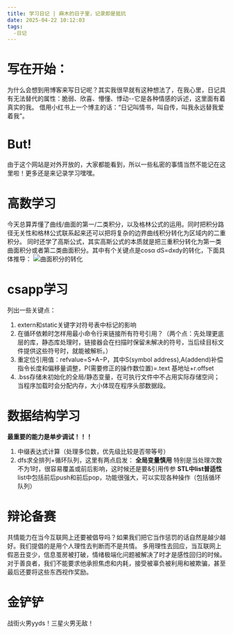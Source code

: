 ```yaml
---
title: 学习日记 | 麻木的日子里，记录即是抵抗
date: 2025-04-22 10:12:03
tags:
  -日记
---
```

# 写在开始：
为什么会想到用博客来写日记呢？其实我很早就有这种想法了，在我心里，日记具有无法替代的属性：脆弱、欣喜、懵懂、悸动--它是各种情感的诉述，这里面有着真实的我。
借用小红书上一个博主的话：“日记叫情书，叫自传，叫我永远替我爱着我”。
# But!
由于这个网站是对外开放的，大家都能看到，所以一些私密的事情当然不能记在这里啦！更多还是来记录学习嘿嘿。
# 高数学习
今天总算弄懂了曲线/曲面的第一/二类积分，以及格林公式的运用。同时把积分路径无关性和格林公式联系起来还可以把将复杂的边界曲线积分转化为区域内的二重积分。
同时还学了高斯公式，其实高斯公式的本质就是把三重积分转化为第一类曲面积分或者第二类曲面积分。其中有个关键点是cosα dS=dxdy的转化，下面具体推导：
![曲面积分的转化](/img/gaosi.png "derivation")
# csapp学习
列出一些关键点：
1. extern和static关键字对符号表中标记的影响
2. 在循环依赖时怎样用最小命令行来链接所有符号引用？（两个点：先处理更底层的库，静态库处理时，链接器会在扫描时保留未解决的符号，当后续目标文件提供这些符号时，就能被解析。）
3. 重定位引用值：refvalue=S+A−P，其中S(symbol address),A(addend)补偿指令长度和偏移量调整，P(需要修正的操作数位置)=.text 基地址+r.offset
4. .bss存储未初始化的全局/静态变量，在可执行文件中不占用实际存储空间；当程序加载时会分配内存，大小体现在程序头部数据段。
# 数据结构学习
**最重要的能力是单步调试！！！**
1. 中缀表达式计算（处理多位数，优先级比较是否带等号）
2. dfs求全排列+循环队列，这里有两点启发：
**全局变量慎用**
特别是当处理次数不为1时，很容易覆盖或前后影响，这时候还是要&引用传参
**STL中list普适性**
list中包括前后push和前后pop，功能很强大，可以实现各种操作（包括循环队列）
# 辩论备赛
共情能力在当今互联网上还要被倡导吗？如果我们把它当作惩罚的话自然是越少越好。我们提倡的是用个人理性去判断而不是共情。
多用理性去回应，当互联网上假恶丑变少，信息茧房被打破，情绪极端化问题被解决了时才是感性回归的时候。
对于善良者，我们不能要求他承担焦虑和内耗，接受被辜负被利用和被欺骗，甚至最后还要将这些东西视作奖励。
# 金铲铲
战街火男yyds！三星火男无敌！

